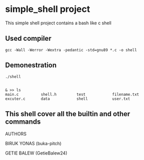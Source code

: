 # simple_shell project 

This simple shell project contains a bash like c shell

## Used compiler

```
gcc -Wall -Werror -Wextra -pedantic -std=gnu89 *.c -o shell
```

## Demonestration


```
./shell
```
##
```
& >> ls
main.c 			shell.h 		test			filename.txt
excuter.c 		data 			shell			user.txt
```

## This shell cover all the builtin and other commands

AUTHORS


BIRUK YONAS (buka-pitch)

GETIE BALEW (GetieBalew24)
